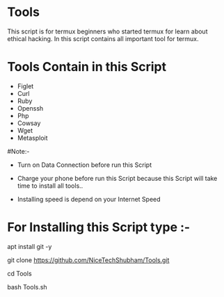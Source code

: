 # Tools
This script is for termux beginners who started termux for learn about ethical hacking. In this script contains all important tool for termux.

# Tools Contain in this Script
* Figlet
* Curl
* Ruby
* Openssh
* Php
* Cowsay
* Wget
* Metasploit 

#Note:- 
*  Turn on Data Connection before run this Script

*  Charge your phone before run this Script because this Script will take time to install all tools..

*  Installing speed is depend on your Internet Speed

# For Installing  this Script type :-

apt install git -y

git clone https://github.com/NiceTechShubham/Tools.git

cd Tools

bash Tools.sh
